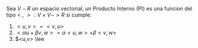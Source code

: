 Sea $V-R$ un espacio vectorial, un Producto Interno (PI) es una funcion del tipo $< \  , \ > : V \times V -> R$ si cumple:
1) $<u,v> = <v,u>$
2) $<\alpha u+ \beta v, w> = \alpha <u,w> +  \beta <v,w>$
3) $<u,v> \lee